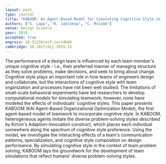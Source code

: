 ```yaml
---
layout: post
type: journal
title: "KABOOM: An Agent-Based Model for Simulating Cognitive Style in Team Problem Solving"
authors: ["S. Lapp", "K. Jablokow", "C. McComb"]
venue: Design Science
year: 2019
accepted: true
engrxiv: 10.31224/osf.io/s4b68
cambridge: 10.1017/dsj.2019.12
---
```

The performance of a design team is influenced by each team member's unique cognitive style - i.e., their preferred manner of managing structure as they solve problems, make decisions, and seek to bring about change. Cognitive style plays an important role in how teams of engineers design and collaborate, but the interactions of cognitive style with team organization and processes have not been well studied. The limitations of small-scale behavioral experiments have led researchers to develop computational models for simulating teamwork; however, none have modeled the effects of individuals' cognitive styles. This paper presents KABOOM (KAI Agent-Based Organizational Optimization Model), the first agent-based model of teamwork to incorporate cognitive style. In KABOOM, heterogeneous agents imitate the diverse problem-solving styles described by Kirton's Adaption-Innovation construct, which places each individual somewhere along the spectrum of cognitive style preference. Using the model, we investigate the interacting effects of a team's communication patterns, specialization, and cognitive style composition on design performance. By simulating cognitive style in the context of team problem solving, KABOOM lays the groundwork for the development of team simulations that reflect humans' diverse problem-solving styles.
